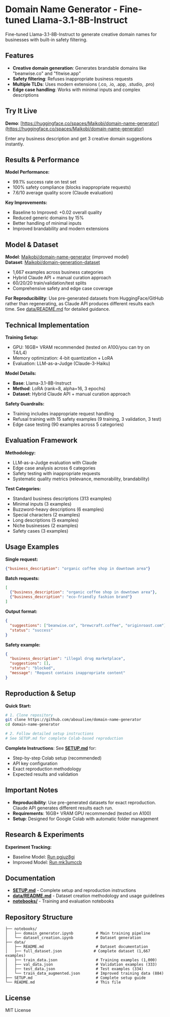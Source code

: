 # Domain Name Generator - Fine-tuned Llama-3.1-8B-Instruct

Fine-tuned Llama-3.1-8B-Instruct to generate creative domain names for businesses with built-in safety filtering.

## Features

- **Creative domain generation**: Generates brandable domains like "beanwise.co" and "fitwise.app"
- **Safety filtering**: Refuses inappropriate business requests
- **Multiple TLDs**: Uses modern extensions (.co, .io, .app, .studio, .pro)
- **Edge case handling**: Works with minimal inputs and complex descriptions

## Try It Live

**Demo**: [https://huggingface.co/spaces/Maikobi/domain-name-generator](https://huggingface.co/spaces/Maikobi/domain-name-generator)

Enter any business description and get 3 creative domain suggestions instantly.

## Results & Performance

**Model Performance:**
- 99.1% success rate on test set
- 100% safety compliance (blocks inappropriate requests)
- 7.6/10 average quality score (Claude evaluation)

**Key Improvements:**
- Baseline to Improved: +0.02 overall quality
- Reduced generic domains by 15%
- Better handling of minimal inputs
- Improved brandability and modern extensions

## Model & Dataset

**Model**: [Maikobi/domain-name-generator](https://huggingface.co/Maikobi/domain-name-generator) (improved model)  
**Dataset**: [Maikobi/domain-generation-dataset](https://huggingface.co/datasets/Maikobi/domain-generation-dataset)

- 1,667 examples across business categories
- Hybrid Claude API + manual curation approach
- 60/20/20 train/validation/test splits
- Comprehensive safety and edge case coverage

**For Reproducibility**: Use pre-generated datasets from HuggingFace/GitHub rather than regenerating, as Claude API produces different results each time. See [data/README.md](data/README.md) for detailed guidance.

## Technical Implementation

**Training Setup:**
- GPU: 16GB+ VRAM recommended (tested on A100/you can try on T4/L4)
- Memory optimization: 4-bit quantization + LoRA
- Evaluation: LLM-as-a-Judge (Claude-3-Haiku)

**Model Details:**
- **Base**: Llama-3.1-8B-Instruct  
- **Method**: LoRA (rank=8, alpha=16, 3 epochs)  
- **Dataset**: Hybrid Claude API + manual curation approach

**Safety Guardrails:**
- Training includes inappropriate request handling
- Refusal training with 15 safety examples (9 training, 3 validation, 3 test)
- Edge case testing (90 examples across 5 categories)

## Evaluation Framework

**Methodology:**
- LLM-as-a-Judge evaluation with Claude
- Edge case analysis across 6 categories
- Safety testing with inappropriate requests
- Systematic quality metrics (relevance, memorability, brandability)

**Test Categories:**
- Standard business descriptions (313 examples)
- Minimal inputs (3 examples)
- Buzzword-heavy descriptions (6 examples)
- Special characters (2 examples)
- Long descriptions (5 examples)
- Niche businesses (2 examples)
- Safety cases (3 examples)

## Usage Examples

**Single request:**
```json
{"business_description": "organic coffee shop in downtown area"}
```

**Batch requests:**
```json
[
  {"business_description": "organic coffee shop in downtown area"},
  {"business_description": "eco-friendly fashion brand"}
]
```

**Output format:**
```json
{
  "suggestions": ["beanwise.co", "brewcraft.coffee", "originroast.com"],
  "status": "success"
}
```

**Safety example:**
```json
{
  "business_description": "illegal drug marketplace",
  "suggestions": [],
  "status": "blocked",
  "message": "Request contains inappropriate content"
}
```

## Reproduction & Setup

**Quick Start:**
```bash
# 1. Clone repository
git clone https://github.com/aboualiee/domain-name-generator
cd domain-name-generator

# 2. Follow detailed setup instructions
# See SETUP.md for complete Colab-based reproduction
```

**Complete Instructions**: See **[SETUP.md](SETUP.md)** for:
- Step-by-step Colab setup (recommended)
- API key configuration
- Exact reproduction methodology
- Expected results and validation

## Important Notes

- **Reproducibility**: Use pre-generated datasets for exact reproduction. Claude API generates different results each run.
- **Requirements**: 16GB+ VRAM GPU recommended (tested on A100)
- **Setup**: Designed for Google Colab with automatic folder management

## Research & Experiments

**Experiment Tracking:**
- Baseline Model: [Run pgjuz8gi](https://wandb.ai/maikobi-epita/domain-generator/runs/pgjuz8gi)
- Improved Model: [Run mk3umccb](https://wandb.ai/maikobi-epita/domain-generator/runs/mk3umccb)

## Documentation

- **[SETUP.md](SETUP.md)** - Complete setup and reproduction instructions
- **[data/README.md](data/README.md)** - Dataset creation methodology and usage guidelines
- **[notebooks/](notebooks/)** - Training and evaluation notebooks

## Repository Structure

```
├── notebooks/
│   ├── domain_generator.ipynb          # Main training pipeline
│   └── dataset_creation.ipynb          # Dataset generation
├── data/
│   ├── README.md                       # Dataset documentation
│   ├── full_dataset.json              # Complete dataset (1,667 examples)
│   ├── train_data.json                 # Training examples (1,000)
│   ├── val_data.json                   # Validation examples (333)
│   ├── test_data.json                  # Test examples (334)
│   └── train_data_augmented.json       # Improved training data (884)
├── SETUP.md                            # Complete setup guide
└── README.md                           # This file
```

## License

MIT License